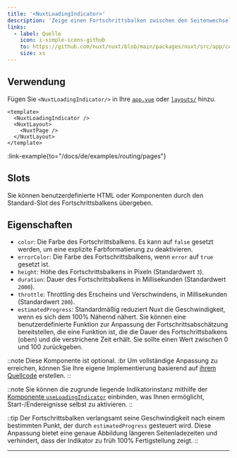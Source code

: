 ```yaml
---
title: '<NuxtLoadingIndicator>'
description: 'Zeige einen Fortschrittsbalken zwischen den Seitenwechseln an.'
links:
  - label: Quelle
    icon: i-simple-icons-github
    to: https://github.com/nuxt/nuxt/blob/main/packages/nuxt/src/app/components/nuxt-loading-indicator.ts
    size: xs
---
```


## Verwendung

Fügen Sie `<NuxtLoadingIndicator/>` in Ihre [`app.vue`](/docs/de/guide/directory-structure/app) oder [`layouts/`](/docs/de/guide/directory-structure/layouts) hinzu.

```vue [app.vue]
<template>
  <NuxtLoadingIndicator />
  <NuxtLayout>
    <NuxtPage />
  </NuxtLayout>
</template>
```

:link-example{to="/docs/de/examples/routing/pages"}

## Slots

Sie können benutzerdefinierte HTML oder Komponenten durch den Standard-Slot des Fortschrittsbalkens übergeben.

## Eigenschaften

- `color`: Die Farbe des Fortschrittsbalkens. Es kann auf `false` gesetzt werden, um eine explizite Farbformatierung zu deaktivieren.
- `errorColor`: Die Farbe des Fortschrittsbalkens, wenn `error` auf `true` gesetzt ist.
- `height`: Höhe des Fortschrittsbalkens in Pixeln (Standardwert `3`).
- `duration`: Dauer des Fortschrittsbalkens in Millisekunden (Standardwert `2000`).
- `throttle`: Throttling des Erscheins und Verschwindens, in Millisekunden (Standardwert `200`).
- `estimatedProgress`: Standardmäßig reduziert Nuxt die Geschwindigkeit, wenn es sich dem 100% Nähernd nähert. Sie können eine benutzerdefinierte Funktion zur Anpassung der Fortschrittsabschätzung bereitstellen, die eine Funktion ist, die die Dauer des Fortschrittsbalkens (oben) und die verstrichene Zeit erhält. Sie sollte einen Wert zwischen 0 und 100 zurückgeben.

::note
Diese Komponente ist optional. :br
Um vollständige Anpassung zu erreichen, können Sie Ihre eigene Implementierung basierend auf [ihrem Quellcode](https://github.com/nuxt/nuxt/blob/main/packages/nuxt/src/app/components/nuxt-loading-indicator.ts) erstellen.
::

::note
Sie können die zugrunde liegende Indikatorinstanz mithilfe der [Komponente `useLoadingIndicator`](/docs/de/api/composables/use-loading-indicator) einbinden, was Ihnen ermöglicht, Start-/Endereignisse selbst zu aktivieren.
::

::tip
Der Fortschrittsbalken verlangsamt seine Geschwindigkeit nach einem bestimmten Punkt, der durch `estimatedProgress` gesteuert wird. Diese Anpassung bietet eine genaue Abbildung längeren Seitenladezeiten und verhindert, dass der Indikator zu früh 100% Fertigstellung zeigt.
::

---